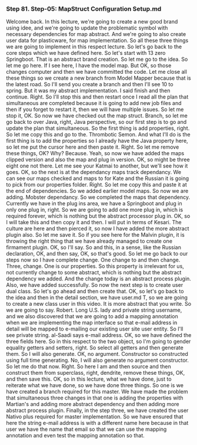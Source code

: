 ### Step 81. Step-05: MapStruct Configuration Setup.md
Welcome back. In this lecture, we're going to create a new good brand using idee, and we're going to update the problematic symbol with necessary dependencies for map abstract. And we're going to also create user data for plasticware, for map implementation. So all these three things we are going to implement in this respect lecture. So let's go back to the core steps which we have defined here. So let's start with 13 zero Springboot. That is an abstract brand creation. So let me go to the idea. So let me go here. If I see here, I have the model map. But OK, so those changes computer and then we have committed the code. Let me close all these things so we create a new branch from Model Mapper because that is the latest road. So I'll send you create a branch and then I'll see 10 to spring. But it was my abstract implementation. I said finish and then continue. Right. So I'll stop this and then restart once I read all the plan that simultaneous are completed because it is going to add new job files and then if you forget to restart it, then we will have multiple issues. So let me stop it, OK. So now we have checked out the map struct. Branch, so let me go back to over Java, right, Java perspective, so our first step is to go and update the plan that simultaneous. So the first thing is add properties, right. So let me copy this and go to the. Thrombotic Semon. And what I'll do is the first thing is to add the properties so I already have the Java property here, so let me put the cursor here and then paste it. Right. So let me remove these things, OK? Why? Because. Yeah, so now we have added the maps clipped version and also the map and plug in version. OK, so might be three eight one not there. Let me see your Katmai to another, but we'll see how it goes. OK, so the next is at the dependancy maps track dependancy. We can see our maps checked and maps to for Kate and the Russian it is going to pick from our properties folder. Right. So let me copy this and paste it at the end of dependencies. So we added earlier model maps. So now we are adding. Mobster dependancy. So we completed the maps that dependency. Currently we have in the plug ins area, we have a Springboot and plug in only one plug in, right. So we are going to add one more plug in, which is required forever, which is nothing but the abstract processor plug in. OK, so I will take this and then copy it and then. I will put in terms of Kesari. The culture are here and then pierced it, so now I have added the more abstract plugin also. So let me save it. So if you see here for the Malvin plugin, it is throwing the right thing that we have already managed to create one firmament plugin. OK, so I'll say. So and this, in a sense, like the Russian declaration, OK, and then say, OK, so that's good. So let me go back to our steps now so I have complete change. One change to and then change. Three, change. One is our properties. So this property is irrelevant for us, not currently change to some abstract, which is nothing but the abstract dependency we added. And the change today is an abstract process plugin. Also, we have added successfully. So now the next step is to create user dual class. So let's go ahead and then create that. OK, so let's go back to the idea and then in the detail section, we have user.md
T, so we are going to create a new class user in this video. It is more abstract that you write. So we are going to say. Robert. Long U.S. lady and private string username, and we also discovered that we are going to add a mapping annotation when we are implementing the map interface so that e-mail address in detail will be mapped to e-mailing our existing user site user entity. So I'll see private string. al-Saadi says e-mail address. OK, so we have defined the three fields here. So in this respect to the two object, so I'm going to gender equality getters and setters, right. So select all getters and then generate them. So I will also generate. OK, no argument. Constructor so constructed using full time generating. No, I will also generate no argument constructor. So let me do that now. Right. So here I am and then source and then construct them from superclass, right, dendrite, remove these things, OK, and then save this. OK, so in this lecture, what we have done, just to reiterate what we have done, so we have done three things. So one is we have created a branch required for this master. We have made the problem that simultaneous three changes in that one is adding the properties with Martian's and adding more abstract dependency and then adding more abstract process plugin. Finally, in the step three, we have created the user Nativo plus required for master implementation. So we have ensured that here the string e-mail address is with a different name here because in that user we have the name that email so that we can use the mapping annotation and even test the mapping annotation so that.
